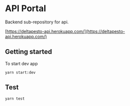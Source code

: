 # API Portal
Backend sub-repository for api.

[https://deltapesto-api.herokuapp.com/](https://deltapesto-api.herokuapp.com/)

## Getting started

To start dev app
```shell
yarn start:dev
```

## Test

```shell
yarn test
```

